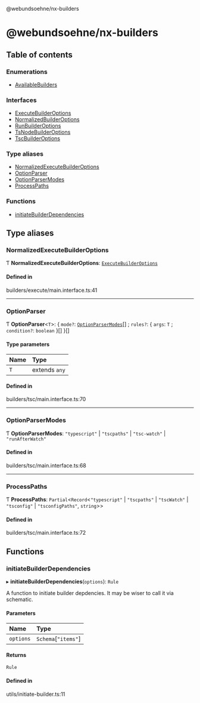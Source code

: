 @webundsoehne/nx-builders

# @webundsoehne/nx-builders

## Table of contents

### Enumerations

- [AvailableBuilders](enums/AvailableBuilders.md)

### Interfaces

- [ExecuteBuilderOptions](interfaces/ExecuteBuilderOptions.md)
- [NormalizedBuilderOptions](interfaces/NormalizedBuilderOptions.md)
- [RunBuilderOptions](interfaces/RunBuilderOptions.md)
- [TsNodeBuilderOptions](interfaces/TsNodeBuilderOptions.md)
- [TscBuilderOptions](interfaces/TscBuilderOptions.md)

### Type aliases

- [NormalizedExecuteBuilderOptions](README.md#normalizedexecutebuilderoptions)
- [OptionParser](README.md#optionparser)
- [OptionParserModes](README.md#optionparsermodes)
- [ProcessPaths](README.md#processpaths)

### Functions

- [initiateBuilderDependencies](README.md#initiatebuilderdependencies)

## Type aliases

### NormalizedExecuteBuilderOptions

Ƭ **NormalizedExecuteBuilderOptions**: [`ExecuteBuilderOptions`](interfaces/ExecuteBuilderOptions.md)

#### Defined in

builders/execute/main.interface.ts:41

---

### OptionParser

Ƭ **OptionParser**<`T`\>: { `mode?`: [`OptionParserModes`](README.md#optionparsermodes)[] ; `rules?`: { `args`: `T` ; `condition?`: `boolean` }[] }[]

#### Type parameters

| Name | Type          |
| :--- | :------------ |
| `T`  | extends `any` |

#### Defined in

builders/tsc/main.interface.ts:70

---

### OptionParserModes

Ƭ **OptionParserModes**: `"typescript"` \| `"tscpaths"` \| `"tsc-watch"` \| `"runAfterWatch"`

#### Defined in

builders/tsc/main.interface.ts:68

---

### ProcessPaths

Ƭ **ProcessPaths**: `Partial`<`Record`<`"typescript"` \| `"tscpaths"` \| `"tscWatch"` \| `"tsconfig"` \| `"tsconfigPaths"`, `string`\>\>

#### Defined in

builders/tsc/main.interface.ts:72

## Functions

### initiateBuilderDependencies

▸ **initiateBuilderDependencies**(`options`): `Rule`

A function to initiate builder depdencies. It may be wiser to call it via schematic.

#### Parameters

| Name      | Type                  |
| :-------- | :-------------------- |
| `options` | `Schema`[``"items"``] |

#### Returns

`Rule`

#### Defined in

utils/initiate-builder.ts:11
